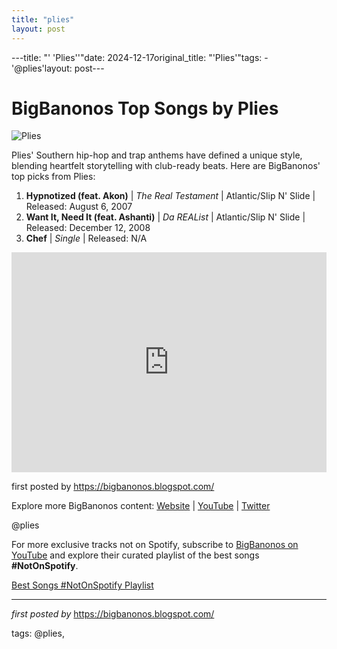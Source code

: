 ```yaml
---
title: "plies"
layout: post
---
```

---title: "' 'Plies''"date: 2024-12-17original_title: "'Plies'"tags:  - '@plies'layout: post---<h1>BigBanonos Top Songs by Plies</h1><img alt="Plies" src="https://i.ytimg.com/vi/YlDgb5wtAdU/maxresdefault.jpg" /> <p>Plies' Southern hip-hop and trap anthems have defined a unique style, blending heartfelt storytelling with club-ready beats. Here are BigBanonos' top picks from Plies:</p> <ol> <li><strong>Hypnotized (feat. Akon)</strong> | <em>The Real Testament</em> | Atlantic/Slip N' Slide | Released: August 6, 2007</li> <li><strong>Want It, Need It (feat. Ashanti)</strong> | <em>Da REAList</em> | Atlantic/Slip N' Slide | Released: December 12, 2008</li> <li><strong>Chef</strong> | <em>Single</em> | Released: N/A</li></ol> <div> <iframe src="https://open.spotify.com/embed/playlist/4g3QnqxqnyQUsaT164qBTN?utm_source=generator" width="100%" height="352" frameBorder="0" allowfullscreen="" allow="autoplay; clipboard-write; encrypted-media; fullscreen; picture-in-picture" loading="lazy"></iframe></div> <p>first posted by <a href="https://bigbanonos.blogspot.com/">https://bigbanonos.blogspot.com/</a></p> <div> <p>Explore more BigBanonos content: <a href="https://bigbanonos.blogspot.com/">Website</a> | <a href="https://www.youtube.com/@BigBanonos">YouTube</a> | <a href="https://x.com/bigbanonos">Twitter</a></p></div> <!--Tags--><p>@plies</p><!--Subscribe and Playlist Links--><div>    <p>For more exclusive tracks not on Spotify, subscribe to <a href="https://www.youtube.com/@BigBanonos" target="_blank">BigBanonos on YouTube</a> and explore their curated playlist of the best songs <strong>#NotOnSpotify</strong>.</p>    <p><a href="https://www.youtube.com/playlist?list=PLtuNtuTatqI0kFahUCbtbfenC_ET5O_tr" target="_blank">Best Songs #NotOnSpotify Playlist<br /></a></p></div><hr /><p><em>first posted by</em> <a href="https://bigbanonos.blogspot.com/" rel="noopener" target="_new">https://bigbanonos.blogspot.com/</a></p><p>tags: @plies,</p>